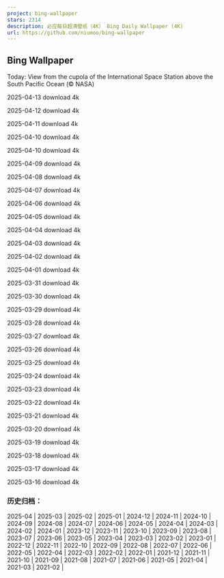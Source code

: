 ```yaml
---
project: bing-wallpaper
stars: 2314
description: 必应每日超清壁纸（4K） Bing Daily Wallpaper (4K)
url: https://github.com/niumoo/bing-wallpaper
---
```


Bing Wallpaper
--------------

Today: View from the cupola of the International Space Station above the South Pacific Ocean (© NASA)

2025-04-13 download 4k

2025-04-12 download 4k

2025-04-11 download 4k

2025-04-10 download 4k

2025-04-10 download 4k

2025-04-09 download 4k

2025-04-08 download 4k

2025-04-07 download 4k

2025-04-06 download 4k

2025-04-05 download 4k

2025-04-04 download 4k

2025-04-03 download 4k

2025-04-02 download 4k

2025-04-01 download 4k

2025-03-31 download 4k

2025-03-30 download 4k

2025-03-29 download 4k

2025-03-28 download 4k

2025-03-27 download 4k

2025-03-26 download 4k

2025-03-25 download 4k

2025-03-24 download 4k

2025-03-23 download 4k

2025-03-22 download 4k

2025-03-21 download 4k

2025-03-20 download 4k

2025-03-19 download 4k

2025-03-18 download 4k

2025-03-17 download 4k

2025-03-16 download 4k

### 历史归档：

2025-04 | 2025-03 | 2025-02 | 2025-01 | 2024-12 | 2024-11 | 2024-10 | 2024-09 | 2024-08 | 2024-07 | 2024-06 | 2024-05 | 2024-04 | 2024-03 | 2024-02 | 2024-01 | 2023-12 | 2023-11 | 2023-10 | 2023-09 | 2023-08 | 2023-07 | 2023-06 | 2023-05 | 2023-04 | 2023-03 | 2023-02 | 2023-01 | 2022-12 | 2022-11 | 2022-10 | 2022-09 | 2022-08 | 2022-07 | 2022-06 | 2022-05 | 2022-04 | 2022-03 | 2022-02 | 2022-01 | 2021-12 | 2021-11 | 2021-10 | 2021-09 | 2021-08 | 2021-07 | 2021-06 | 2021-05 | 2021-04 | 2021-03 | 2021-02 |
